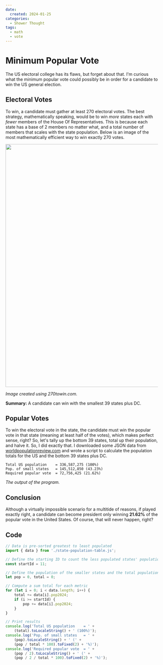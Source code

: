 ```yaml
---
date:
  created: 2024-01-25
categories:
  - Shower Thought
tags:
  - math
  - vote
---
```

# Minimum Popular Vote

The US electoral college has its flaws, but forget about that. I'm curious what the minimum popular vote could possibly be in order for a candidate to win the US general election.

<!-- more -->

## Electoral Votes

To win, a candidate must gather at least 270 electoral votes. The best strategy, mathematically speaking, would be to win *more* states each with *fewer* members of the House Of Representatives. This is because each state has a base of 2 members no matter what, and a total number of members that scales with the state population. Below is an image of the most mathematically efficient way to win exactly 270 votes.

<a href="https://www.270towin.com/maps/oL6oy"><img src="https://www.270towin.com/map-images/oL6oy.png" width="800"></a>

*Image created using 270towin.com.*

**Summary:** A candidate can win with the smallest 39 states plus DC.

## Popular Votes

To win the electoral vote in the state, the candidate must win the popular vote in that state (meaning at least half of the votes), which makes perfect sense, right? So, let's tally up the bottom 39 states, total up their population, and halve it. So, I did exactly that. I downloaded some JSON data from [worldpopulationreview.com](https://worldpopulationreview.com/states) and wrote a script to calculate the population totals for the US and the bottom 39 states plus DC.

```
Total US population    = 336,587,275 (100%)
Pop. of small states   = 145,512,850 (43.23%)
Required popular vote  = 72,756,425 (21.62%)
```

*The output of the program.*

## Conclusion

Although a virtually impossible scenario for a multitide of reasons, if played exactly right, a candidate can become president only winning **21.62%** of the popular vote in the United States. Of course, that will never happen, right?

## Code

```js
// Data is pre-sorted greatest to least populated
import { data } from './state-population-table.js';

// Define the starting ID to count the less populated states' populations
const startId = 11;

// Define the population of the smaller states and the total population
let pop = 0, total = 0;

// Compute a sum total for each metric
for (let i = 0; i < data.length; i++) {
    total += data[i].pop2024;
    if (i >= startId) {
        pop += data[i].pop2024;
    }
}

// Print results
console.log('Total US population    = ' +
    (total).toLocaleString() + ' (100%)');
console.log('Pop. of small states   = ' +
    (pop).toLocaleString() + ' (' +
    (pop / total * 100).toFixed(2) + '%)');
console.log('Required popular vote  = ' +
    (pop / 2).toLocaleString() + ' (' +
    (pop / 2 / total * 100).toFixed(2) + '%)');
```